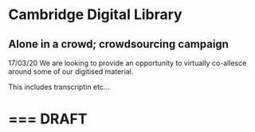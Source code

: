 # Cambridge Digital Library
## Alone in a crowd; crowdsourcing campaign

17/03/20
We are looking to provide an opportunity to virtually co-allesce around some of our digitised material. 

This includes transcriptin etc...

===
DRAFT
===
